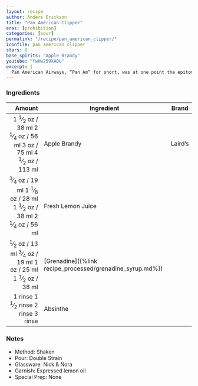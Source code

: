```yaml
---
layout: recipe
author: Anders Erickson
title: "Pan American Clipper"
eras: [prohibition]
categories: [sour]
permalink: "/recipe/pan_american_clipper/"
iconfile: pan_american_clipper
stars: 0
base_spirits: "Apple Brandy"
youtube: "YwHw259XAOU"
excerpt: |
  Pan American Airways, “Pan Am” for short, was at one point the epitome of style for jet-setting travelers, so it’s no surprise that its eponymous cocktail is equally fabulous. A mixture of apple brandy, lime juice, grenadine, and absinthe, the bright-hued sour dates to 1939, when prolific cocktail writer and world traveler Charles H. Baker included the recipe in The Gentleman’s Companion. Baker had settled down in Coconut Grove, Florida, near Pan Am’s first international airport; in his seminal book, he wrote that the recipe came “from the notebook of one of our pilot friends who—when off duty—may seek one.”
---
```


### Ingredients

|  Amount | Ingredient                                      | Brand   |
| ------: | ----------------------------------------------- | ------- |
|  <span class="onex active">1 <sup>1</sup>&frasl;<sub>2</sub> oz  / 38 ml</span> <span class="onehalfx">2 <sup>1</sup>&frasl;<sub>4</sub> oz  / 56 ml</span> <span class="twox">3 oz  / 75 ml</span> <span class="threex">4 <sup>1</sup>&frasl;<sub>2</sub> oz  / 113 ml</span>| Apple Brandy                                    | Laird’s |
| <span class="onex active"> <sup>3</sup>&frasl;<sub>4</sub> oz  / 19 ml</span> <span class="onehalfx">1 <sup>1</sup>&frasl;<sub>8</sub> oz  / 28 ml</span> <span class="twox">1 <sup>1</sup>&frasl;<sub>2</sub> oz  / 38 ml</span> <span class="threex">2 <sup>1</sup>&frasl;<sub>4</sub> oz  / 56 ml</span>| Fresh Lemon Juice                               |
|  <span class="onex active"> <sup>1</sup>&frasl;<sub>2</sub> oz  / 13 ml</span> <span class="onehalfx"> <sup>3</sup>&frasl;<sub>4</sub> oz  / 19 ml</span> <span class="twox">1 oz  / 25 ml</span> <span class="threex">1 <sup>1</sup>&frasl;<sub>2</sub> oz  / 38 ml</span>| [Grenadine]({%link recipe_processed/grenadine_syrup.md%}) |
| <span class="onex active">1 rinse </span> <span class="onehalfx">1 <sup>1</sup>&frasl;<sub>2</sub> rinse </span> <span class="twox">2 rinse </span> <span class="threex">3 rinse </span>| Absinthe                                        |

### Notes

- Method: Shaken
- Pour: Double Strain
- Glassware: Nick & Nora
- Garnish: Expressed lemon oil
- Special Prep: None

    
<script type="application/ld+json">
{
  "@context": "https://schema.org",
  "@type": "Recipe",
  "author": {
    "@type": "Person",
    "name": "{{ page.author }}"
    },
  "image": "{%- for page in page.categories limit: 1 %}{% assign cat = site.data.categories | where: "slug", page | first %}{{ site.url }}{{ site.baseurl}}/assets/images/category_{{cat.slug}}.svg{% endfor -%}",
  "description": "{{ page.excerpt | strip_html | replace: '"', "'" }}",
  "recipeIngredient": [
  " 1.5 oz Apple Brandy ",
  "0.75 oz Fresh Lemon Juice",
  " 0.5 oz Grenadine",
  "1 rinse Absinthe "
    ],
  "name": "{{ page.title }}",
  "recipeInstructions": [
    {
      "@type": "HowToStep",
      "text": "- Method: Shaken"
    },
    {
      "@type": "HowToStep",
      "text": "- Pour: Double Strain"
    },
    {
      "@type": "HowToStep",
      "text": "- Glassware: Nick & Nora"
    },
    {
      "@type": "HowToStep",
      "text": "- Garnish: Expressed lemon oil"
    },
    {
      "@type": "HowToStep",
      "text": "- Special Prep: None"
    }
    ],
  "recipeYield": "1 cocktail",
  "recipeCategory": "cocktail",
  {% if page.stars and site.data.ratings[page.iconfile].ratings -%}"aggregateRating": 
   "@type": "AggregateRating",
   "ratingValue": "{%- include stars_metadata.html %},
   "bestRating": "5",
   "reviewCount": "2"}{%- endif %}
  "recipeCuisine": "global",
  "prepTime": "PT20M",
  "cookTime": "PT15S",
  "keywords": "{{ page.title }}, cocktail, {{ page.eras }}, {%- include category_metadata.html -%}, {%- include spirits_metadata.html -%}"
}
</script>

    